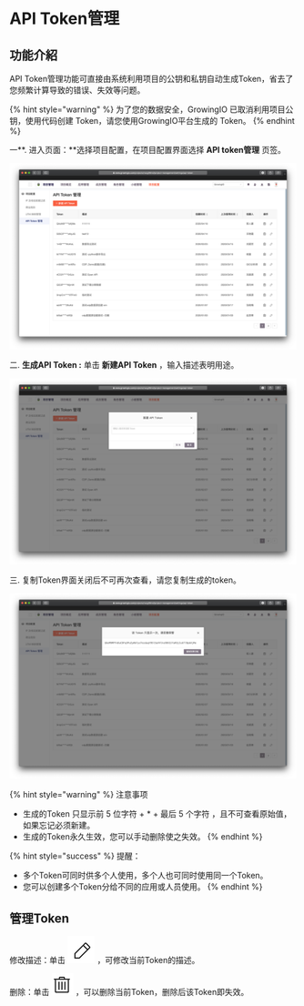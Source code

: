 # API Token管理

## 功能介紹

API Token管理功能可直接由系统利用项目的公钥和私钥自动生成Token，省去了您频繁计算导致的错误、失效等问题。

{% hint style="warning" %}
为了您的数据安全，GrowingIO 已取消利用项目公钥，使用代码创建 Token，请您使用GrowingIO平台生成的 Token。
{% endhint %}

一**. 进入页面：**选择项目配置，在项目配置界面选择 **API token管理** 页签。

![](../../../.gitbook/assets/ying-mu-jie-tu-20200418-xia-wu-3.10.54.png)

二. **生成API Token :**  单击 **新建API Token** ，输入描述表明用途。

![](../../../.gitbook/assets/ying-mu-jie-tu-20200418-xia-wu-3.14.20.png)

三. 复制Token界面关闭后不可再次查看，请您复制生成的token。

![](../../../.gitbook/assets/ying-mu-jie-tu-20200418-xia-wu-3.10.49.png)

{% hint style="warning" %}
注意事项

* 生成的Token 只显示前 5 位字符 + \* + 最后 5 个字符 ，且不可查看原始值，如果忘记必须新建。
* 生成的Token永久生效，您可以手动删除使之失效。
{% endhint %}

{% hint style="success" %}
提醒：

* 多个Token可同时供多个人使用，多个人也可同时使用同一个Token。
* 您可以创建多个Token分给不同的应用或人员使用。
{% endhint %}

## 管理Token

修改描述：单击 ![](../../../.gitbook/assets/bian-ji-icon.png) ，可修改当前Token的描述。

删除：单击 ![](../../../.gitbook/assets/shan-chu-icon.png) ，可以删除当前Token，删除后该Token即失效。
